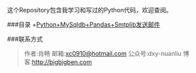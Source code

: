这个Repository包含我学习和写过的Python代码，欢迎查阅。

###目录
+[Python+MySqldb+Pandas+Smtplib发送邮件](https://github.com/benbendemo/learning-python/blob/master/python-smtplib/README.md)

###联系方式
>作者:肖畅
>邮箱:xc0910@hotmail.com
>公众号:dxy-nuanliu
>博客:http://bigbigben.com
